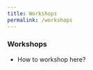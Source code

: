 ```yaml
---
title: Workshops
permalink: /workshops
---
```


### **Workshops**

<!-- TODO  -->
- How to workshop here?